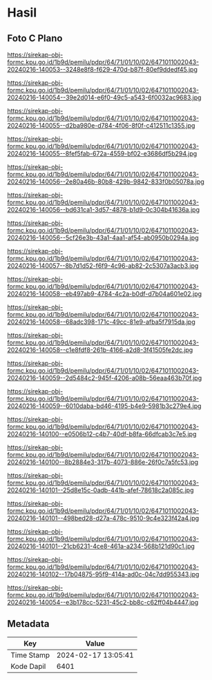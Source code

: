 # Hasil

## Foto C Plano

https://sirekap-obj-formc.kpu.go.id/1b9d/pemilu/pdpr/64/71/01/10/02/6471011002043-20240216-140053--3248e8f8-f629-470d-b87f-80ef9ddedf45.jpg

https://sirekap-obj-formc.kpu.go.id/1b9d/pemilu/pdpr/64/71/01/10/02/6471011002043-20240216-140054--39e2d014-e6f0-49c5-a543-6f0032ac9683.jpg

https://sirekap-obj-formc.kpu.go.id/1b9d/pemilu/pdpr/64/71/01/10/02/6471011002043-20240216-140055--d2ba980e-d784-4f06-8f0f-c412511c1355.jpg

https://sirekap-obj-formc.kpu.go.id/1b9d/pemilu/pdpr/64/71/01/10/02/6471011002043-20240216-140055--8fef5fab-672a-4559-bf02-e3686df5b294.jpg

https://sirekap-obj-formc.kpu.go.id/1b9d/pemilu/pdpr/64/71/01/10/02/6471011002043-20240216-140056--2e80a46b-80b8-429b-9842-833f0b05078a.jpg

https://sirekap-obj-formc.kpu.go.id/1b9d/pemilu/pdpr/64/71/01/10/02/6471011002043-20240216-140056--bd631ca1-3d57-4878-b1d9-0c304b41636a.jpg

https://sirekap-obj-formc.kpu.go.id/1b9d/pemilu/pdpr/64/71/01/10/02/6471011002043-20240216-140056--5cf26e3b-43a1-4aa1-af54-ab0950b0294a.jpg

https://sirekap-obj-formc.kpu.go.id/1b9d/pemilu/pdpr/64/71/01/10/02/6471011002043-20240216-140057--8b7d1d52-f6f9-4c96-ab82-2c5307a3acb3.jpg

https://sirekap-obj-formc.kpu.go.id/1b9d/pemilu/pdpr/64/71/01/10/02/6471011002043-20240216-140058--eb497ab9-4784-4c2a-b0df-d7b04a601e02.jpg

https://sirekap-obj-formc.kpu.go.id/1b9d/pemilu/pdpr/64/71/01/10/02/6471011002043-20240216-140058--68adc398-171c-49cc-81e9-afba5f7915da.jpg

https://sirekap-obj-formc.kpu.go.id/1b9d/pemilu/pdpr/64/71/01/10/02/6471011002043-20240216-140058--c1e8fdf8-261b-4166-a2d8-3f41505fe2dc.jpg

https://sirekap-obj-formc.kpu.go.id/1b9d/pemilu/pdpr/64/71/01/10/02/6471011002043-20240216-140059--2d5484c2-945f-4206-a08b-56eaa463b70f.jpg

https://sirekap-obj-formc.kpu.go.id/1b9d/pemilu/pdpr/64/71/01/10/02/6471011002043-20240216-140059--6010daba-bd46-4195-b4e9-5981b3c279e4.jpg

https://sirekap-obj-formc.kpu.go.id/1b9d/pemilu/pdpr/64/71/01/10/02/6471011002043-20240216-140100--e0506b12-c4b7-40df-b8fa-66dfcab3c7e5.jpg

https://sirekap-obj-formc.kpu.go.id/1b9d/pemilu/pdpr/64/71/01/10/02/6471011002043-20240216-140100--8b2884e3-317b-4073-886e-26f0c7a5fc53.jpg

https://sirekap-obj-formc.kpu.go.id/1b9d/pemilu/pdpr/64/71/01/10/02/6471011002043-20240216-140101--25d8e15c-0adb-441b-afef-78618c2a085c.jpg

https://sirekap-obj-formc.kpu.go.id/1b9d/pemilu/pdpr/64/71/01/10/02/6471011002043-20240216-140101--498bed28-d27a-478c-9510-9c4e323f42a4.jpg

https://sirekap-obj-formc.kpu.go.id/1b9d/pemilu/pdpr/64/71/01/10/02/6471011002043-20240216-140101--21cb6231-4ce8-461a-a234-568b121d90c1.jpg

https://sirekap-obj-formc.kpu.go.id/1b9d/pemilu/pdpr/64/71/01/10/02/6471011002043-20240216-140102--17b04875-95f9-414a-ad0c-04c7dd955343.jpg

https://sirekap-obj-formc.kpu.go.id/1b9d/pemilu/pdpr/64/71/01/10/02/6471011002043-20240216-140054--e3b178cc-5231-45c2-bb8c-c62ff04b4447.jpg


## Metadata

| Key        | Value               |
| ---------- | ------------------- |
| Time Stamp | 2024-02-17 13:05:41 |
| Kode Dapil | 6401                |



